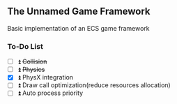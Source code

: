 The Unnamed Game Framework
----
Basic implementation of an ECS game framework

### To-Do List
- [ ] ⏫ ~~Collision~~
- [ ] ⏫ ~~Physics~~
- [x] ⏫ PhysX integration
- [ ] ⏫ Draw call optimization(reduce resources allocation)
- [ ] ⏫ Auto process priority
